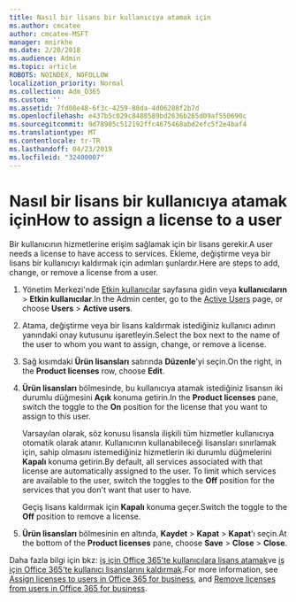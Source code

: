```yaml
---
title: Nasıl bir lisans bir kullanıcıya atamak için
ms.author: cmcatee
author: cmcatee-MSFT
manager: mnirkhe
ms.date: 2/20/2018
ms.audience: Admin
ms.topic: article
ROBOTS: NOINDEX, NOFOLLOW
localization_priority: Normal
ms.collection: Adm_O365
ms.custom: ''
ms.assetid: 7fd08e48-6f3c-4259-88da-4d06288f2b7d
ms.openlocfilehash: e437b5c029c8488589bd2636b265d09af550690c
ms.sourcegitcommit: 9d78905c512192ffc4675468abd2efc5f2e4baf4
ms.translationtype: MT
ms.contentlocale: tr-TR
ms.lasthandoff: 04/23/2019
ms.locfileid: "32400007"
---
```

# <a name="how-to-assign-a-license-to-a-user"></a><span data-ttu-id="12182-102">Nasıl bir lisans bir kullanıcıya atamak için</span><span class="sxs-lookup"><span data-stu-id="12182-102">How to assign a license to a user</span></span>

<span data-ttu-id="12182-103">Bir kullanıcının hizmetlerine erişim sağlamak için bir lisans gerekir.</span><span class="sxs-lookup"><span data-stu-id="12182-103">A user needs a license to have access to services.</span></span> <span data-ttu-id="12182-104">Ekleme, değiştirme veya bir lisans bir kullanıcıyı kaldırmak için adımları şunlardır.</span><span class="sxs-lookup"><span data-stu-id="12182-104">Here are steps to add, change, or remove a license from a user.</span></span>
  
1. <span data-ttu-id="12182-105">Yönetim Merkezi'nde [Etkin kullanıcılar](https://go.microsoft.com/fwlink/p/?linkid=834822) sayfasına gidin veya **kullanıcıların** \> **Etkin kullanıcılar**.</span><span class="sxs-lookup"><span data-stu-id="12182-105">In the Admin center, go to the [Active Users](https://go.microsoft.com/fwlink/p/?linkid=834822) page, or choose **Users** \> **Active users**.</span></span>
    
2. <span data-ttu-id="12182-106">Atama, değiştirme veya bir lisans kaldırmak istediğiniz kullanıcı adının yanındaki onay kutusunu işaretleyin.</span><span class="sxs-lookup"><span data-stu-id="12182-106">Select the box next to the name of the user to whom you want to assign, change, or remove a license.</span></span>
    
3. <span data-ttu-id="12182-107">Sağ kısımdaki **Ürün lisansları** satırında **Düzenle**'yi seçin.</span><span class="sxs-lookup"><span data-stu-id="12182-107">On the right, in the **Product licenses** row, choose **Edit**.</span></span>
    
4. <span data-ttu-id="12182-108">**Ürün lisansları** bölmesinde, bu kullanıcıya atamak istediğiniz lisansın iki durumlu düğmesini **Açık** konuma getirin.</span><span class="sxs-lookup"><span data-stu-id="12182-108">In the **Product licenses** pane, switch the toggle to the **On** position for the license that you want to assign to this user.</span></span> 
    
    <span data-ttu-id="12182-p102">Varsayılan olarak, söz konusu lisansla ilişkili tüm hizmetler kullanıcıya otomatik olarak atanır. Kullanıcının kullanabileceği lisansları sınırlamak için, sahip olmasını istemediğiniz hizmetlerin iki durumlu düğmelerini **Kapalı** konuma getirin.</span><span class="sxs-lookup"><span data-stu-id="12182-p102">By default, all services associated with that license are automatically assigned to the user. To limit which services are available to the user, switch the toggles to the **Off** position for the services that you don't want that user to have.</span></span> 
    
    <span data-ttu-id="12182-111">Geçiş lisans kaldırmak için **Kapalı** konuma geçer.</span><span class="sxs-lookup"><span data-stu-id="12182-111">Switch the toggle to the **Off** position to remove a license.</span></span> 
    
5. <span data-ttu-id="12182-112">**Ürün lisansları** bölmesinin en altında, **Kaydet** \> **Kapat** \> **Kapat**'ı seçin.</span><span class="sxs-lookup"><span data-stu-id="12182-112">At the bottom of the **Product licenses** pane, choose **Save** \> **Close** \> **Close**.</span></span>
    
<span data-ttu-id="12182-113">Daha fazla bilgi için bkz: [iş için Office 365'te kullanıcılara lisans atamak](https://support.office.com/article/997596b5-4173-4627-b915-36abac6786dc)ve [iş için Office 365'te kullanıcı lisanslarını kaldırmak](https://support.office.com/article/9b497c85-d0a4-4735-80fa-d3565bc05bd1).</span><span class="sxs-lookup"><span data-stu-id="12182-113">For more information, see [Assign licenses to users in Office 365 for business](https://support.office.com/article/997596b5-4173-4627-b915-36abac6786dc), and [Remove licenses from users in Office 365 for business](https://support.office.com/article/9b497c85-d0a4-4735-80fa-d3565bc05bd1).</span></span>
  

